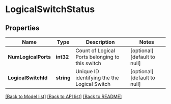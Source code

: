 # LogicalSwitchStatus

## Properties
Name | Type | Description | Notes
------------ | ------------- | ------------- | -------------
**NumLogicalPorts** | **int32** | Count of Logical Ports belonging to this switch | [optional] [default to null]
**LogicalSwitchId** | **string** | Unique ID identifying the the Logical Switch | [optional] [default to null]

[[Back to Model list]](../README.md#documentation-for-models) [[Back to API list]](../README.md#documentation-for-api-endpoints) [[Back to README]](../README.md)

